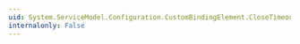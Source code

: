 ```yaml
---
uid: System.ServiceModel.Configuration.CustomBindingElement.CloseTimeout
internalonly: False
---
```

